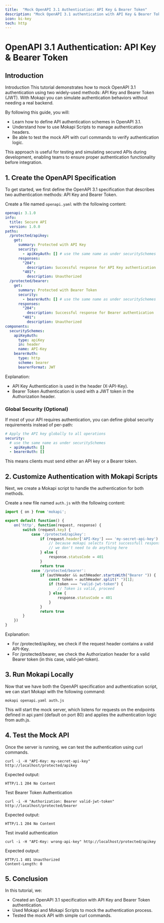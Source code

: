 ```yaml
---
title:  "Mock OpenAPI 3.1 Authentication: API Key & Bearer Token"
description: "Mock OpenAPI 3.1 authentication with API Key & Bearer Token. Customize authentication using Mokapi Scripts for secure API testing."
icon: bi-key
tech: http
---
```


# OpenAPI 3.1 Authentication: API Key & Bearer Token

## Introduction

Introduction
This tutorial demonstrates how to mock OpenAPI 3.1 authentication using two widely-used methods: API Key and Bearer 
Token (JWT). With Mokapi you can simulate authentication behaviors without needing a real backend.

By following this guide, you will:

- Learn how to define API authentication schemes in OpenAPI 3.1.
- Understand how to use Mokapi Scripts to manage authentication headers.
- Be able to test the mock API with curl commands to verify authentication logic. 

This approach is useful for testing and simulating secured APIs during development, enabling teams to ensure proper authentication functionality before integration.

## 1. Create the OpenAPI Specification

To get started, we first define the OpenAPI 3.1 specification that describes two 
authentication methods: API Key and Bearer Token.

Create a file named `openapi.yaml` with the following content:

```yaml tab=openapi.yaml
openapi: 3.1.0
info:
  title: Secure API
  version: 1.0.0
paths:
  /protected/apikey:
    get:
      summary: Protected with API Key
      security:
        - apiKeyAuth: [] # use the same name as under securitySchemes
      responses:
        "204":
          description: Successful response for API Key authentication
        "401":
          description: Unauthorized
  /protected/bearer:
    get:
      summary: Protected with Bearer Token
      security:
        - bearerAuth: [] # use the same name as under securitySchemes
      responses:
        "204":
          description: Successful response for Bearer authentication
        "401":
          description: Unauthorized
components:
  securitySchemes:
    apiKeyAuth:
      type: apiKey
      in: header
      name: API-Key
    bearerAuth:
      type: http
      scheme: bearer
      bearerFormat: JWT
```

Explanation:

- API Key Authentication is used in the header (X-API-Key).
- Bearer Token Authentication is used with a JWT token in the Authorization header.

### Global Security (Optional)

If most of your API requires authentication, you can define global security requirements instead of per-path:

```yaml
# Apply the API key globally to all operations
security:
  # use the same name as under securitySchemes
  - apiKeyAuth: []
  - bearerAuth: []
```

This means clients must send either an API key or a Bearer token.

## 2. Customize Authentication with Mokapi Scripts

Next, we create a Mokapi script to handle the authentication for both methods.

Create a new file named `auth.js` with the following content:

```javascript tab=auth.js
import { on } from 'mokapi';

export default function() {
    on('http', function(request, response) {
        switch (request.key) {
            case '/protected/apikey':
                if (request.header['API-Key'] === 'my-secret-api-key') {
                    // because mokapi selects first successfull response
                    // we don't need to do anything here
                } else {
                    response.statusCode = 401
                }
                return true
            case '/protected/bearer':
                if (authHeader && authHeader.startsWith("Bearer ")) {
                    const token = authHeader.split(" ")[1];
                    if (token === "valid-jwt-token") {
                        // Token is valid, proceed
                    } else {
                        response.statusCode = 401
                    }
                }
                return true
        }
    })
}
```

Explanation:

- For /protected/apikey, we check if the request header contains a valid API-Key.
- For /protected/bearer, we check the Authorization header for a valid Bearer token (in this case, valid-jwt-token).

## 3. Run Mokapi Locally

Now that we have both the OpenAPI specification and authentication script, we can start Mokapi with the following command:

```shell
mokapi openapi.yaml auth.js
```

This will start the mock server, which listens for requests on the endpoints defined in api.yaml (default on port 80) 
and applies the authentication logic from auth.js.

## 4. Test the Mock API

Once the server is running, we can test the authentication using curl commands.

```shell
curl -i -H "API-Key: my-secret-api-key" http://localhost/protected/apikey
```

Expected output:

```shell
HTTP/1.1 204 No Content
```

Test Bearer Token Authentication

```shell
curl -i -H "Authorization: Bearer valid-jwt-token" http://localhost/protected/bearer
```

Expected output:

```shell
HTTP/1.1 204 No Content
```

Test invalid authentication

```shell
curl -i -H "API-Key: wrong-api-key" http://localhost/protected/apikey
```

Expected output:

```shell
HTTP/1.1 401 Unauthorized
Content-Length: 0
```

## 5. Conclusion

In this tutorial, we:
- Created an OpenAPI 3.1 specification with API Key and Bearer Token authentication.
- Used Mokapi and Mokapi Scripts to mock the authentication process.
- Tested the mock API with simple curl commands.